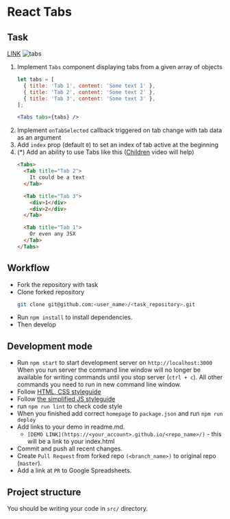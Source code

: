 # React Tabs

## Task 
[LINK](https://dsrtf0x-git.github.io/react_tabs/)
![tabs](./description/tabs.gif)
    
1. Implement `Tabs` component displaying tabs from a given array of objects
    ```javascript
    let tabs = [
      { title: 'Tab 1', content: 'Some text 1' },
      { title: 'Tab 2', content: 'Some text 2' },
      { title: 'Tab 3', content: 'Some text 3' },
    ];
    ```
    ```jsx harmony
    <Tabs tabs={tabs} />
    ```
2. Implement `onTabSelected` callback triggered on tab change with tab data as an argument
3. Add `index` prop (default `0`)  to set an index of tab active at the beginning
4. (*) Add an ability to use Tabs like this ([Children](https://youtu.be/2dlvPZW_Bx8) video will help)
    ```html
    <Tabs>
      <Tab title="Tab 2">
        It could be a text
      </Tab>
   
      <Tab title="Tab 3">
        <div>1</div>
        <div>2</div>
      </Tab>
   
      <Tab title="Tab 1">
        Or even any JSX
      </Tab>
    </Tabs>
    ```


## Workflow

- Fork the repository with task
- Clone forked repository 
    ```bash
    git clone git@github.com:<user_name>/<task_repository>.git
    ```
- Run `npm install` to install dependencies.
- Then develop

## Development mode 

- Run `npm start` to start development server on `http://localhost:3000`
    When you run server the command line window will no longer be available for 
    writing commands until you stop server (`ctrl + c`). All other commands you 
    need to run in new command line window.
- Follow [HTML, CSS styleguide](https://mate-academy.github.io/style-guides/htmlcss.html)
- Follow [the simplified JS styleguide](https://mate-academy.github.io/style-guides/javascript-standard-modified)
- run `npm run lint` to check code style
- When you finished add correct `homepage` to `package.json` and run `npm run deploy` 
- Add links to your demo in readme.md.
  - `[DEMO LINK](https://<your_account>.github.io/<repo_name>/)` - this will be a 
  link to your index.html
- Commit and push all recent changes.
- Create `Pull Request` from forked repo `(<branch_name>)` to original repo 
(`master`).
- Add a link at `PR` to Google Spreadsheets.

## Project structure

You should be writing your code in `src/` directory.

